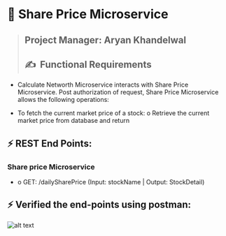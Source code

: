 # 👣 **Share Price Microservice**

>## **Project Manager: Aryan Khandelwal**
>## ✍&nbsp; Functional Requirements

- Calculate Networth Microservice interacts with Share Price Microservice. Post authorization of request, Share Price Microservice allows the following operations: 

- To fetch the current market price of a stock: o Retrieve the current market price from database and return

 ## ⚡ REST End Points: 
### Share price Microservice

- o GET: /dailySharePrice (Input: stockName | Output: StockDetail)

## ⚡ Verified the end-points using postman:

![alt text](<https://github.com/ryan3142/PortfolioManagement/blob/main/Share%20Price%20Microservice/DailySharePriceMS/sharePrice.png>)
